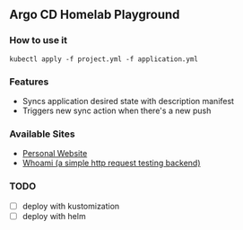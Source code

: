 ## Argo CD Homelab Playground

### How to use it

```shell
kubectl apply -f project.yml -f application.yml
```

### Features

- Syncs application desired state with description manifest
- Triggers new sync action when there's a new push

### Available Sites

- [Personal Website](https://stack.shikun.info)
- [Whoami (a simple http request testing backend)](https://whoami.shikun.info)

### TODO

- [ ] deploy with kustomization
- [ ] deploy with helm
